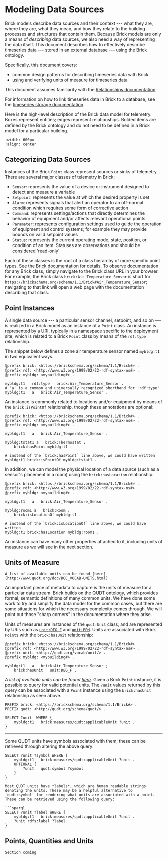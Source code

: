 Modeling Data Sources
=====================

Brick models describe data sources and their context --- what they are, where they are, what they mean, and how they relate to the building processes and structures that contain them. Because Brick models are only a means of *describing* data sources, we also need a way of representing the data itself. This document describes how to effectively describe timeseries data --- stored in an external database --- using the Brick ontology.

Specifically, this document covers:
- common design patterns for describing timeseries data with Brick
- using and verifying units of measure for timeseries data

This document assumes familiarity with the [Relationships documentation](/brick/relationships).

For information on how to link timeseries data in Brick to a database, see the [timeseries storage documentation](metadata/timeseries-storage).

Here is the high-level description of the Brick data model for telemetry. Boxes represent entities; edges represent relationships. Bolded items are defined by the Brick ontology and do not need to be defined in a Brick model for a particular building.

```{image} ../img/brick-point-unit.png
:width: 600px
:align: center
```

## Categorizing Data Sources

Instances of the Brick `Point` class represent sources or sinks of telemetry. There are several major classes of telemetry in Brick:
- `Sensor`: represents the value of a device or instrument designed to detect and measure a variable
- `Setpoint`:  represents the value at which the desired property is set
- `Alarm`: represents signals that alert an operator to an off-normal condition which requires some form of corrective action
- `Command`: represents settings/actions that directly determines the behavior of equipment and/or affects relevant operational points.
- `Parameter`: represents configuration settings used to guide the operation of equipment and control systems; for example they may provide bounds on valid setpoint values
- `Status`: represents the current operating mode, state, position, or condition of an item. Statuses are observations and should be considered 'read-only'

Each of these classes is the root of a class hierarchy of more specific point types. See the [Brick documentation](https://brickschema.org/ontology/1.1/classes/Point) for details. To observe documentation for any Brick class, simply navigate to the Brick class URL in your browser. For example, the Brick class `brick:Air_Temperature_Sensor` is short for [`https://brickschema.org/schema/1.1/Brick#Air_Temperature_Sensor`](https://brickschema.org/schema/1.1/Brick#Air_Temperature_Sensor); navigating to that link will open a web page with the documentation describing that class.

## Point Instances

A single data source --- a particular sensor channel, setpoint, and so on --- is realized in a Brick model as an instance of a `Point` class. An instance is represented by a URI, typically in a namespace specific to the deployment site, which is related to a Brick `Point` class by means of the `rdf:type` relationship.

The snippet below defines a zone air temperature sensor named `mybldg:t1` in two equivalent ways.

```turtle
@prefix brick: <https://brickschema.org/schema/1.1/Brick#> .
@prefix rdf: <http://www.w3.org/1999/02/22-rdf-syntax-ns#> .
@prefix mybldg: <mybuilding#> .

mybldg:t1   rdf:type   brick:Air_Temperature_Sensor .
# 'a' is a common and universally recognized shorthand for 'rdf:type'
mybldg:t1   a   brick:Air_Temperature_Sensor .
```

An instance is commonly related to locations and/or equipment by means of the `brick:isPointOf` relationship, though these annotations are optional:

```turtle
@prefix brick: <https://brickschema.org/schema/1.1/Brick#> .
@prefix rdf: <http://www.w3.org/1999/02/22-rdf-syntax-ns#> .
@prefix mybldg: <mybuilding#> .

mybldg:t1   a   brick:Air_Temperature_Sensor .

mybldg:tstat1 a   brick:Thermostat ;
    brick:hasPoint mybldg:t1 .

# instead of the `brick:hasPoint` line above, we could have written
mybldg:t1 brick:isPointOf mybldg:tstat1 .
```

In addition, we can model the physical location of a data source (such as a sensor's placement in a room) using the `brick:hasLocation` relationship:


```turtle
@prefix brick: <https://brickschema.org/schema/1.1/Brick#> .
@prefix rdf: <http://www.w3.org/1999/02/22-rdf-syntax-ns#> .
@prefix mybldg: <mybuilding#> .

mybldg:t1   a   brick:Air_Temperature_Sensor .

mybldg:room1 a   brick:Room ;
    brick:isLocationOf mybldg:t1 .

# instead of the `brick:isLocationOf` line above, we could have written
mybldg:t1 brick:hasLocation mybldg:room1 .
```

An instance can have many other properties attached to it, including units of measure as we will see in the next section.

## Units of Measure

```{note}
A list of available units can be found [here](http://www.qudt.org/doc/DOC_VOCAB-UNITS.html)
```

An important piece of metadata to capture is the units of measure for a particular data stream. Brick builds on the [QUDT ontology](http://qudt.org/), which provides formal, semantic definitions of many common units. We have done some work to try and simplify the data model for the common cases, but there are some situations for which the necessary complexity comes through. We will point out those "sharp corners" in the documentation where they arise.

Units of measures are instances of the `qudt:Unit` class, and are represented by URIs such as [`unit:DEG_F`](http://qudt.org/vocab/unit/DEG_F) and [`unit:PPM`](http://qudt.org/vocab/unit/PPM). Units are associated with Brick `Point`s with the `brick:hasUnit` relationship:

```turtle
@prefix brick: <https://brickschema.org/schema/1.1/Brick#> .
@prefix rdf: <http://www.w3.org/1999/02/22-rdf-syntax-ns#> .
@prefix unit: <http://qudt.org/vocab/unit/> .
@prefix mybldg: <mybuilding#> .

mybldg:t1   a   brick:Air_Temperature_Sensor ;
    brick:hasUnit   unit:DEG_F .
```

*A list of available units can be found [here](http://www.qudt.org/doc/DOC_VOCAB-UNITS.html)*. Given a Brick `Point` instance, it is possible to query for valid potential units. The `?unit` values returned by this query can be associated with a `Point` instance using the `brick:hasUnit` relationship as seen above.

```sparql
PREFIX brick: <https://brickschema.org/schema/1.1/Brick#> .
PREFIX qudt: <http://qudt.org/schema/qudt/> .

SELECT ?unit  WHERE {
    mybldg:t1   brick:measures/qudt:applicableUnit ?unit .
}
```

---

Some QUDT units have symbols associated with them; these can be retrieved through altering the above query:

```sparql
SELECT ?unit ?symbol WHERE {
    mybldg:t1   brick:measures/qudt:applicableUnit ?unit .
    OPTIONAL {
        ?unit   qudt:symbol ?symbol
    }
}
```

```{note}
Most QUDT units have *labels*, which are human readable strings denoting the units. These may be a helpful alternative to `qudt:symbol` for rendering what units are associated with a point. These can be retrieved using the following query:

```sparql
SELECT ?unit ?label WHERE {
    mybldg:t1   brick:measures/qudt:applicableUnit ?unit .
    ?unit rdfs:label ?label
}
```


## Points, Quantities and Units

```{warning}
Section coming
```
